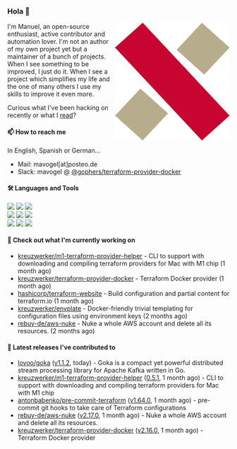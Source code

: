 ### Hola 👋

<img align="right" src="https://raw.githubusercontent.com/kreuzwerkerbot/kreuzwerkerbot/master/assets/xw.png" width="260">

I'm Manuel, an open-source enthusiast, active contributor and automation lover. I'm not an author of my own project 
yet but a maintainer of a bunch of projects. When I see something to be improved, I just do it. When I see a project
which simplifies my life and the one of many others I use my skills to improve it even more.

Curious what I've been hacking on recently or what I [read](https://www.goodreads.com/user/show/128554892-manuel-vogel)?

#### 📫 How to reach me
In English, Spanish or German...

- Mail: mavogel[at]posteo.de
- Slack: mavogel @ [@gophers/terraform-provider-docker](https://gophers.slack.com/archives/C01G9TN5V36)

#### 🛠 Languages and Tools
<p>

  <code><img width="10%" src="https://www.vectorlogo.zone/logos/golang/golang-horizontal.svg"></code>
  <code><img width="10%" src="https://www.vectorlogo.zone/logos/typescriptlang/typescriptlang-official.svg"></code>
  <code><img width="10%" src="https://www.vectorlogo.zone/logos/nodejs/nodejs-horizontal.svg"></code>
  <br />
  <code><img width="10%" src="https://www.vectorlogo.zone/logos/amazon_aws/amazon_aws-ar21.svg"></code>
  <code><img width="10%" src="https://www.vectorlogo.zone/logos/terraformio/terraformio-ar21.svg"></code>
  <code><img width="10%" src="https://www.vectorlogo.zone/logos/gnu_bash/gnu_bash-ar21.svg"></code>
  <br />
  <code><img width="10%" src="https://www.vectorlogo.zone/logos/kubernetes/kubernetes-ar21.svg"></code>
  <code><img width="10%" src="https://www.vectorlogo.zone/logos/docker/docker-ar21.svg"></code>
  <code><img width="10%" src="https://www.vectorlogo.zone/logos/containerdio/containerdio-ar21.svg"></code>
  <br />
 
</p>

#### 👷 Check out what I'm currently working on

- [kreuzwerker/m1-terraform-provider-helper](https://github.com/kreuzwerker/m1-terraform-provider-helper) - CLI to support with downloading and compiling terraform providers for Mac with M1 chip (1 month ago)
- [kreuzwerker/terraform-provider-docker](https://github.com/kreuzwerker/terraform-provider-docker) - Terraform Docker provider (1 month ago)
- [hashicorp/terraform-website](https://github.com/hashicorp/terraform-website) - Build configuration and partial content for terraform.io (1 month ago)
- [kreuzwerker/envplate](https://github.com/kreuzwerker/envplate) - Docker-friendly trivial templating for configuration files using environment keys (2 months ago)
- [rebuy-de/aws-nuke](https://github.com/rebuy-de/aws-nuke) - Nuke a whole AWS account and delete all its resources. (2 months ago)

#### 🔭 Latest releases I've contributed to

- [lovoo/goka](https://github.com/lovoo/goka) ([v1.1.2](https://github.com/lovoo/goka/releases/tag/v1.1.2), today) - Goka is a compact yet powerful distributed stream processing library for Apache Kafka written in Go.
- [kreuzwerker/m1-terraform-provider-helper](https://github.com/kreuzwerker/m1-terraform-provider-helper) ([0.5.1](https://github.com/kreuzwerker/m1-terraform-provider-helper/releases/tag/0.5.1), 1 month ago) - CLI to support with downloading and compiling terraform providers for Mac with M1 chip
- [antonbabenko/pre-commit-terraform](https://github.com/antonbabenko/pre-commit-terraform) ([v1.64.0](https://github.com/antonbabenko/pre-commit-terraform/releases/tag/v1.64.0), 1 month ago) - pre-commit git hooks to take care of Terraform configurations
- [rebuy-de/aws-nuke](https://github.com/rebuy-de/aws-nuke) ([v2.17.0](https://github.com/rebuy-de/aws-nuke/releases/tag/v2.17.0), 1 month ago) - Nuke a whole AWS account and delete all its resources.
- [kreuzwerker/terraform-provider-docker](https://github.com/kreuzwerker/terraform-provider-docker) ([v2.16.0](https://github.com/kreuzwerker/terraform-provider-docker/releases/tag/v2.16.0), 1 month ago) - Terraform Docker provider




